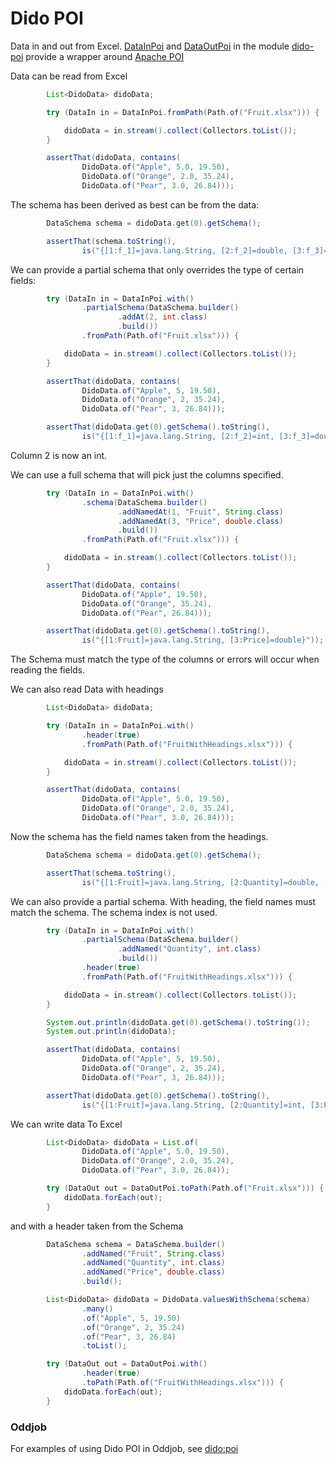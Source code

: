 Dido POI
========

Data in and out from Excel.
[DataInPoi](http://rgordon.co.uk/projects/dido/current/api/dido/poi/DataInPoi.html)
and [DataOutPoi](http://rgordon.co.uk/projects/dido/current/api/dido/poi/DataOutPoi.html)
in the module [dido-poi](dido-poi) provide a wrapper around [Apache POI](https://poi.apache.org/)

Data can be read from Excel
```java
        List<DidoData> didoData;

        try (DataIn in = DataInPoi.fromPath(Path.of("Fruit.xlsx"))) {

            didoData = in.stream().collect(Collectors.toList());
        }

        assertThat(didoData, contains(
                DidoData.of("Apple", 5.0, 19.50),
                DidoData.of("Orange", 2.0, 35.24),
                DidoData.of("Pear", 3.0, 26.84)));
```

The schema has been derived as best can be from the data:
```java
        DataSchema schema = didoData.get(0).getSchema();

        assertThat(schema.toString(),
                is("{[1:f_1]=java.lang.String, [2:f_2]=double, [3:f_3]=double}"));
```

We can provide a partial schema that only overrides the type of certain
fields:
```java
        try (DataIn in = DataInPoi.with()
                .partialSchema(DataSchema.builder()
                        .addAt(2, int.class)
                        .build())
                .fromPath(Path.of("Fruit.xlsx"))) {

            didoData = in.stream().collect(Collectors.toList());
        }

        assertThat(didoData, contains(
                DidoData.of("Apple", 5, 19.50),
                DidoData.of("Orange", 2, 35.24),
                DidoData.of("Pear", 3, 26.84)));

        assertThat(didoData.get(0).getSchema().toString(),
                is("{[1:f_1]=java.lang.String, [2:f_2]=int, [3:f_3]=double}"));
```

Column 2 is now an int.

We can use a full schema that will pick just the columns specified.
```java
        try (DataIn in = DataInPoi.with()
                .schema(DataSchema.builder()
                        .addNamedAt(1, "Fruit", String.class)
                        .addNamedAt(3, "Price", double.class)
                        .build())
                .fromPath(Path.of("Fruit.xlsx"))) {

            didoData = in.stream().collect(Collectors.toList());
        }

        assertThat(didoData, contains(
                DidoData.of("Apple", 19.50),
                DidoData.of("Orange", 35.24),
                DidoData.of("Pear", 26.84)));

        assertThat(didoData.get(0).getSchema().toString(),
                is("{[1:Fruit]=java.lang.String, [3:Price]=double}"));
```

The Schema must match the type of the columns or errors will occur when reading 
the fields.  

We can also read Data with headings
```java
        List<DidoData> didoData;

        try (DataIn in = DataInPoi.with()
                .header(true)
                .fromPath(Path.of("FruitWithHeadings.xlsx"))) {

            didoData = in.stream().collect(Collectors.toList());
        }

        assertThat(didoData, contains(
                DidoData.of("Apple", 5.0, 19.50),
                DidoData.of("Orange", 2.0, 35.24),
                DidoData.of("Pear", 3.0, 26.84)));
```

Now the schema has the field names taken from the headings.
```java
        DataSchema schema = didoData.get(0).getSchema();

        assertThat(schema.toString(),
                is("{[1:Fruit]=java.lang.String, [2:Quantity]=double, [3:Price]=double}"));
```

We can also provide a partial schema. With heading, the field names must match the schema.
The schema index is not used.
```java
        try (DataIn in = DataInPoi.with()
                .partialSchema(DataSchema.builder()
                        .addNamed("Quantity", int.class)
                        .build())
                .header(true)
                .fromPath(Path.of("FruitWithHeadings.xlsx"))) {

            didoData = in.stream().collect(Collectors.toList());
        }

        System.out.println(didoData.get(0).getSchema().toString());
        System.out.println(didoData);

        assertThat(didoData, contains(
                DidoData.of("Apple", 5, 19.50),
                DidoData.of("Orange", 2, 35.24),
                DidoData.of("Pear", 3, 26.84)));

        assertThat(didoData.get(0).getSchema().toString(),
                is("{[1:Fruit]=java.lang.String, [2:Quantity]=int, [3:Price]=double}"));
```


We can write data To Excel
```java
        List<DidoData> didoData = List.of(
                DidoData.of("Apple", 5.0, 19.50),
                DidoData.of("Orange", 2.0, 35.24),
                DidoData.of("Pear", 3.0, 26.84));

        try (DataOut out = DataOutPoi.toPath(Path.of("Fruit.xlsx"))) {
            didoData.forEach(out);
        }
```

and with a header taken from the Schema
```java
        DataSchema schema = DataSchema.builder()
                .addNamed("Fruit", String.class)
                .addNamed("Quantity", int.class)
                .addNamed("Price", double.class)
                .build();

        List<DidoData> didoData = DidoData.valuesWithSchema(schema)
                .many()
                .of("Apple", 5, 19.50)
                .of("Orange", 2, 35.24)
                .of("Pear", 3, 26.84)
                .toList();

        try (DataOut out = DataOutPoi.with()
                .header(true)
                .toPath(Path.of("FruitWithHeadings.xlsx"))) {
            didoData.forEach(out);
        }
```


### Oddjob

For examples of using Dido POI in Oddjob, see [dido:poi](docs/reference/dido/poi/layouts/DataRows.md)
